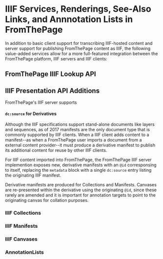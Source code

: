 # IIIF Services, Renderings, See-Also Links, and Annnotation Lists in FromThePage

In addition to basic client support for transcribing IIIF-hosted content and server support for publishing FromThePage content as IIIF, the following value-added services allow for a more full-featured integration between the FromThePage platform, IIIF servers and IIIF clients:

## FromThePage IIIF Lookup API

## IIIF Presentation API Additions
FromThePage's IIIF server supports 

#### `dc:source` for Derivatives
Although the IIIF specifications support stand-alone documents like layers and sequences, as of 2017 manifests are the only document type that is commonly supported by IIIF clients.  When a IIIF client adds content to a manifest--as when a FromThePage user imports a document from a external content provider--it must produce a derivative manifest to publish its additional content for reuse by other IIIF clients.  

For IIIF content imported into FromThePage, the FromThePage IIIF server implemention exposes new, derivative manifests with an `@id` corresponsing to itself, replacing the `metadata` block with a single `dc:source` entry listing the originating IIIF manifest.

Derivative manifests are produced for Collections and Manifests.  Canvases are re-presented within the derivative using the originating `@id`, since these rarely are amended and it is important for annotation targets to point to the originating canvas for collation purposes.


### IIIF Collections



### IIIF Manifests

### IIIF Canvases

### AnnotationLists

